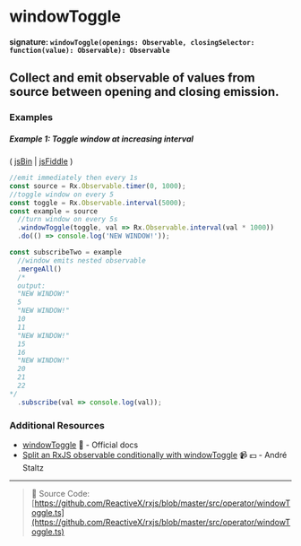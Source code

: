 # windowToggle

#### signature: `windowToggle(openings: Observable, closingSelector: function(value): Observable): Observable`

## Collect and emit observable of values from source between opening and closing emission.

### Examples

##### Example 1: Toggle window at increasing interval

( [jsBin](http://jsbin.com/xasofupuka/1/edit?js,console) |
[jsFiddle](https://jsfiddle.net/btroncone/3xmmuzy4/) )

```js
//emit immediately then every 1s
const source = Rx.Observable.timer(0, 1000);
//toggle window on every 5
const toggle = Rx.Observable.interval(5000);
const example = source
  //turn window on every 5s
  .windowToggle(toggle, val => Rx.Observable.interval(val * 1000))
  .do(() => console.log('NEW WINDOW!'));

const subscribeTwo = example
  //window emits nested observable
  .mergeAll()
  /*
  output:
  "NEW WINDOW!"
  5
  "NEW WINDOW!"
  10
  11
  "NEW WINDOW!"
  15
  16
  "NEW WINDOW!"
  20
  21
  22
*/
  .subscribe(val => console.log(val));
```

### Additional Resources

* [windowToggle](http://reactivex.io/rxjs/class/es6/Observable.js~Observable.html#instance-method-windowToggle)
  :newspaper: - Official docs
* [Split an RxJS observable conditionally with windowToggle](https://egghead.io/lessons/rxjs-split-an-rxjs-observable-conditionally-with-windowtoggle?course=use-higher-order-observables-in-rxjs-effectively)
  :video_camera: :dollar: - André Staltz

---

> :file_folder: Source Code:
> [https://github.com/ReactiveX/rxjs/blob/master/src/operator/windowToggle.ts](https://github.com/ReactiveX/rxjs/blob/master/src/operator/windowToggle.ts)
